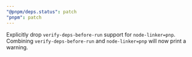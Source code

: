 ```yaml
---
"@pnpm/deps.status": patch
"pnpm": patch
---
```


Explicitly drop `verify-deps-before-run` support for `node-linker=pnp`. Combining `verify-deps-before-run` and `node-linker=pnp` will now print a warning.
